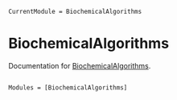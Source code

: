 ```@meta
CurrentModule = BiochemicalAlgorithms
```

# BiochemicalAlgorithms

Documentation for [BiochemicalAlgorithms](https://github.com/hildebrandtlab/BiochemicalAlgorithms.jl).

```@index
```

```@autodocs
Modules = [BiochemicalAlgorithms]
```
